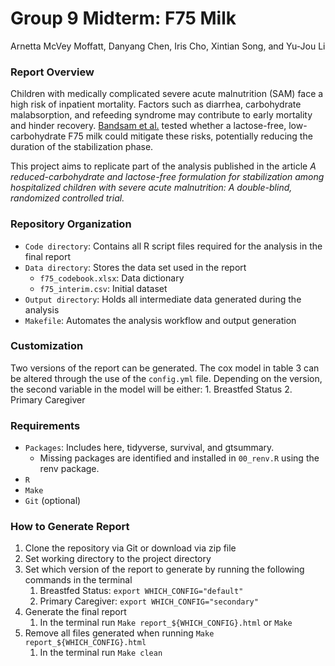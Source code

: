 Group 9 Midterm: F75 Milk
================
Arnetta McVey Moffatt, Danyang Chen, Iris Cho, Xintian Song, and Yu-Jou
Li

### Report Overview

Children with medically complicated severe acute malnutrition (SAM) face
a high risk of inpatient mortality. Factors such as diarrhea,
carbohydrate malabsorption, and refeeding syndrome may contribute to
early mortality and hinder recovery. [Bandsam et
al.](https://journals.plos.org/plosmedicine/article?id=10.1371/journal.pmed.1002747)
tested whether a lactose-free, low-carbohydrate F75 milk could mitigate
these risks, potentially reducing the duration of the stabilization
phase.

This project aims to replicate part of the analysis published in the
article *A reduced-carbohydrate and lactose-free formulation for
stabilization among hospitalized children with severe acute
malnutrition: A double-blind, randomized controlled trial.*

### Repository Organization

- `Code directory`: Contains all R script files required for the
  analysis in the final report
- `Data directory`: Stores the data set used in the report
  - `f75_codebook.xlsx`: Data dictionary
  - `f75_interim.csv`: Initial dataset
- `Output directory`: Holds all intermediate data generated during the
  analysis
- `Makefile`: Automates the analysis workflow and output generation

### Customization

Two versions of the report can be generated. The cox model in table 3
can be altered through the use of the `config.yml` file. Depending on
the version, the second variable in the model will be either: 1.
Breastfed Status 2. Primary Caregiver

### Requirements

- `Packages`: Includes here, tidyverse, survival, and gtsummary.
  - Missing packages are identified and installed in `00_renv.R` using
    the renv package.
- `R`
- `Make`
- `Git` (optional)

### How to Generate Report

1.  Clone the repository via Git or download via zip file
2.  Set working directory to the project directory
3.  Set which version of the report to generate by running the following
    commands in the terminal
    1.  Breastfed Status: `export WHICH_CONFIG="default"`
    2.  Primary Caregiver: `export WHICH_CONFIG="secondary"`
4.  Generate the final report
    1.  In the terminal run `Make report_${WHICH_CONFIG}.html` or `Make`
5.  Remove all files generated when running
    `Make report_${WHICH_CONFIG}.html`
    1.  In the terminal run `Make clean`
